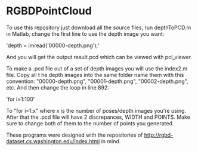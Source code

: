 # RGBDPointCloud

To use this repository just download all the source files, run depthToPCD.m in Matlab, change the first line to use the depth image you want:

'depth = imread('00000-depth.png');'

And you will get the output result.pcd which can be viewed with pcl_viewer.

To make a .pcd file out of a set of depth images you will use the index2.m file. Copy all t he depth images into the same folder name them with this convention: "00000-depth.png", "00001-depth.png", "00002-depth.png", etc. And then change the loop in line 892:

'for i=1:100'

To "for i=1:x" where x is the number of poses/depth images you're using. After that the .pcd file will have 2 discrepances, WIDTH and POINTS. Make sure to change both of them to the number of points you generated.

These programs were designed with the repositories of http://rgbd-dataset.cs.washington.edu/index.html in mind.
